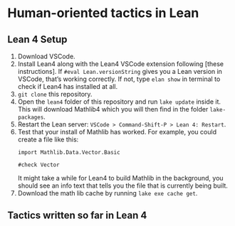 # Human-oriented tactics in Lean

## Lean 4 Setup
1. Download VSCode.
2. Install Lean4 along with the Lean4 VSCode extension following [these instructions].  If `#eval Lean.versionString` gives you a Lean version in VSCode, that’s working correctly.  If not, type `elan show` in terminal to check if Lean4 has installed at all.
3. `git clone` this repository.
4. Open the `lean4` folder of this repository and run `lake update` inside it. This will download Mathlib4 which you will then find in the folder `lake-packages`.
5. Restart the Lean server: `VSCode > Command-Shift-P > Lean 4: Restart`.
6. Test that your install of Mathlib has worked. For example, you could create a file like this: 
	```
	import Mathlib.Data.Vector.Basic
	
	#check Vector
	```
	It might take a while for Lean4 to build Mathlib in the background, you should see an info text that tells you the file that is currently being built. 
8. Download the math lib cache by running `lake exe cache get`.

## Tactics written so far in Lean 4

